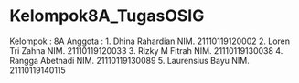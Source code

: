 # Kelompok8A_TugasOSIG
Kelompok : 8A Anggota :   1. Dhina Rahardian NIM. 21110119120002  2. Loren Tri Zahna NIM. 21110119120033  3. Rizky M Fitrah NIM. 21110119130038  4. Rangga Abetnadi NIM. 21110119130089  5. Laurensius Bayu NIM. 21110119140115
